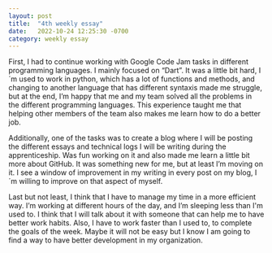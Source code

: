 ```yaml
---
layout: post
title:  "4th weekly essay"
date:   2022-10-24 12:25:30 -0700
category: weekly essay
---
```


First, I had to continue working with Google Code Jam tasks in different programming languages. I mainly focused on “Dart”. It was a little bit hard, I´m used to work in python, which has a lot of functions and methods, and changing to another language that has different syntaxis made me struggle, but at the end, I’m happy that me and my team solved all the problems in the different programming languages. This experience taught me that helping other members of the team also makes me learn how to do a better job.

Additionally, one of the tasks was to create a blog where I will be posting the different essays and technical logs I will be writing during the apprenticeship. Was fun working on it and also made me learn a little bit more about GitHub. It was something new for me, but at least I’m moving on it. I see a window of improvement in my writing in every post on my blog, I´m willing to improve on that aspect of myself.

Last but not least, I think that I have to manage my time in a more efficient way. I’m working at different hours of the day, and I’m sleeping less than I'm used to. I think that I will talk about it with someone that can help me to have better work habits. Also, I have to work faster than I used to, to complete the goals of the week. Maybe it will not be easy but I know I am going to find a way to have better development in my organization.